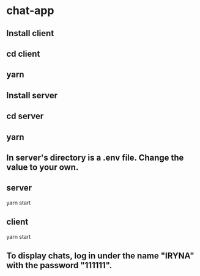 # chat-app

## Install client

## cd client

## yarn

## Install server

## cd server

## yarn

## In server's directory is a .env file. Change the value to your own.

## server

yarn start

## client

yarn start

## To display chats, log in under the name "IRYNA" with the password "111111".
